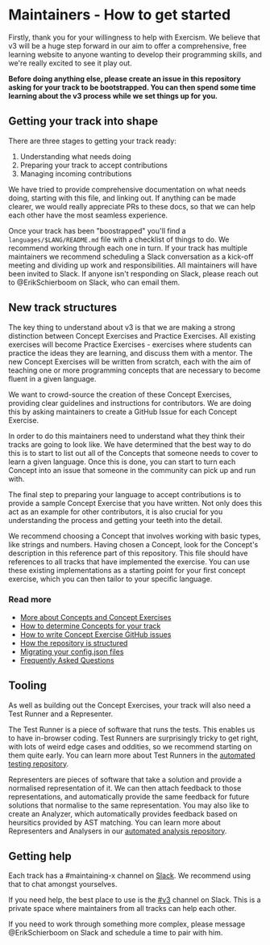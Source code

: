# Maintainers - How to get started

Firstly, thank you for your willingness to help with Exercism. We believe that v3 will be a huge step forward in our aim to offer a comprehensive, free learning website to anyone wanting to develop their programming skills, and we're really excited to see it play out.

**Before doing anything else, please create an issue in this repository asking for your track to be bootstrapped. You can then spend some time learning about the v3 process while we set things up for you.**

## Getting your track into shape

There are three stages to getting your track ready:

1. Understanding what needs doing
2. Preparing your track to accept contributions
3. Managing incoming contributions

We have tried to provide comprehensive documentation on what needs doing, starting with this file, and linking out. If anything can be made clearer, we would really appreciate PRs to these docs, so that we can help each other have the most seamless experience.

Once your track has been "boostrapped" you'll find a `languages/$LANG/README.md` file with a checklist of things to do. We recommend working through each one in turn. If your track has multiple maintainers we recommend scheduling a Slack conversation as a kick-off meeting and dividing up work and responsibilities. All maintainers will have been invited to Slack. If anyone isn't responding on Slack, please reach out to @ErikSchierboom on Slack, who can email them.

## New track structures

The key thing to understand about v3 is that we are making a strong distinction between Concept Exercises and Practice Exercises. All existing exercises will become Practice Exercises - exercises where students can practice the ideas they are learning, and discuss them with a mentor. The new Concept Exercises will be written from scratch, each with the aim of teaching one or more programming concepts that are necessary to become fluent in a given language.

We want to crowd-source the creation of these Concept Exercises, providing clear guidelines and instructions for contributors. We are doing this by asking maintainers to create a GitHub Issue for each Concept Exercise.

In order to do this maintainers need to understand what they think their tracks are going to look like. We have determined that the best way to do this is to start to list out all of the Concepts that someone needs to cover to learn a given language. Once this is done, you can start to turn each Concept into an issue that someone in the community can pick up and run with.

The final step to preparing your language to accept contributions is to provide a sample Concept Exercise that you have written. Not only does this act as an example for other contributors, it is also crucial for you understanding the process and getting your teeth into the detail.

We recommend choosing a Concept that involves working with basic types, like strings and numbers. Having chosen a Concept, look for the Concept's description in this reference part of this repository. This file should have references to all tracks that have implemented the exercise. You can use these existing implementations as a starting point for your first concept exercise, which you can then tailor to your specific language.

### Read more

- [More about Concepts and Concept Exercises](../concept-exercises.md)
- [How to determine Concepts for your track](./determining-concepts.md)
- [How to write Concept Exercise GitHub issues](./writing-a-concept-exercise-github-issue.md)
- [How the repository is structured](./repository-structure.md)
- [Migrating your config.json files](./migrating-your-config-json-files.md)
- [Frequently Asked Questions](./faqs.md)

## Tooling

As well as building out the Concept Exercises, your track will also need a Test Runner and a Representer.

The Test Runner is a piece of software that runs the tests. This enables us to have in-browser coding. Test Runners are surprisingly tricky to get right, with lots of weird edge cases and oddities, so we recommend starting on them quite early. You can learn more about Test Runners in the [automated testing repository](https://github.com/exercism/automated-tests).

Representers are pieces of software that take a solution and provide a normalised representation of it. We can then attach feedback to those representations, and automatically provide the same feedback for future solutions that normalise to the same representation. You may also like to create an Analyzer, which automatically provides feedback based on heursitics provided by AST matching. You can learn more about Representers and Analysers in our [automated analysis repository](https://github.com/exercism/automated-analysis).

## Getting help

Each track has a #maintaining-x channel on [Slack](https://exercism-team.slack.com). We recommend using that to chat amongst yourselves.

If you need help, the best place to use is the [#v3](https://exercism-team.slack.com/archives/CR91YFNG3) channel on Slack. This is a private space where maintainers from all tracks can help each other.

If you need to work through something more complex, please message @ErikSchierboom on Slack and schedule a time to pair with him.
